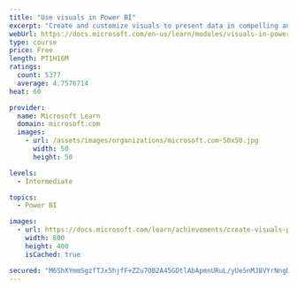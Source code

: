 ```yaml
---
title: "Use visuals in Power BI"
excerpt: "Create and customize visuals to present data in compelling and insightful ways."
webUrl: https://docs.microsoft.com/en-us/learn/modules/visuals-in-power-bi/
type: course
price: Free
length: PT1H16M
ratings:
  count: 5377
  average: 4.7576714
heat: 60

provider:
  name: Microsoft Learn
  domain: microsoft.com
  images:
    - url: /assets/images/organizations/microsoft.com-50x50.jpg
      width: 50
      height: 50

levels:
  - Intermediate

topics:
  - Power BI

images:
  - url: https://docs.microsoft.com/learn/achievements/create-visuals-power-bi-desktop-social.png
    width: 800
    height: 400
    isCached: true

secured: "M6ShXYmmSgzfTJx5hjfF+ZZu7OB2A45GDtlAbApmnURuL/yUeSnMJ8VYrNngDogTfAIKCE6eruGYB/trCpjQecxemq5I6wLuCo/CJrMgzFLJ3Hxut0FCSJsWuD3ykCvLpFkOw0/WaPK7Ls2onhfu9CvGd5xq56XCA0VLg8WuSoveRBjmsckQmqlPzc6vEV3UXD+hkS2Hculn+uevOHSwA5O/try4jU2KtJxw8igmKsbxF3ZTPPQNcD3nnWYwXc5kMdMpvyH8ogI6xHJBsezmHb/anL2fk3mo295a8hguvLHbEOfV645TcCX1qfUZqCw89Eubs/8L7HrDIEJ3qegX45ZAPKfCAxFEHsQS3cwmvH4kTBmfQOLEWqLSXzKSDyLN8UFeV3ayG8xXNTH+12OOECbZo7spq6N0Op7RuF8VNlk=;FKSM8qh1OtXJyc56d5MqhA=="
---
```


